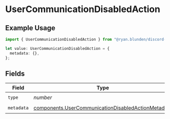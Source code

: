 # UserCommunicationDisabledAction

## Example Usage

```typescript
import { UserCommunicationDisabledAction } from "@ryan.blunden/discord-sdk/models/components";

let value: UserCommunicationDisabledAction = {
  metadata: {},
};
```

## Fields

| Field                                                                                                                    | Type                                                                                                                     | Required                                                                                                                 | Description                                                                                                              |
| ------------------------------------------------------------------------------------------------------------------------ | ------------------------------------------------------------------------------------------------------------------------ | ------------------------------------------------------------------------------------------------------------------------ | ------------------------------------------------------------------------------------------------------------------------ |
| `type`                                                                                                                   | *number*                                                                                                                 | :heavy_check_mark:                                                                                                       | N/A                                                                                                                      |
| `metadata`                                                                                                               | [components.UserCommunicationDisabledActionMetadata](../../models/components/usercommunicationdisabledactionmetadata.md) | :heavy_check_mark:                                                                                                       | N/A                                                                                                                      |